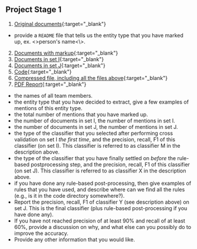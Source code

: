 ## Project Stage 1

1. [Original documents](https://github.com/WenFuLee/CS-839-Data-Science/tree/master/stage1/documents/original){:target="_blank"}
- provide a `README` file that tells us the entity type that you have marked up, ex. <>person's name<\\>.
2. [Documents with markup](https://github.com/WenFuLee/CS-839-Data-Science/tree/master/stage1/documents/marked){:target="_blank"}
3. [Documents in set I](https://github.com/WenFuLee/CS-839-Data-Science/tree/master/stage1/documents/set_I){:target="_blank"}
4. [Documents in set J](https://github.com/WenFuLee/CS-839-Data-Science/tree/master/stage1/documents/set_J){:target="_blank"}
5. [Code](https://github.com/WenFuLee/CS-839-Data-Science/tree/master/stage1/code){:target="_blank"}
6. [Compressed file, including all the files above](https://github.com/WenFuLee/CS-839-Data-Science/tree/master/stage1){:target="_blank"}
7. [PDF Report](https://github.com/WenFuLee/CS-839-Data-Science/tree/master/stage1){:target="_blank"}
- the names of all team members.
- the entity type that you have decided to extract, give a few examples of mentions of this entity type. 
- the total number of mentions that you have marked up.
- the number of documents in set I, the number of mentions in set I.
- the number of documents in set J, the number of mentions in set J. 
- the type of the classifier that you selected after performing cross validation on set I *the first time*, and the precision, recall, F1 of this classifier (on set I). This classifier is referred to as classifier M in the description above. 
- the type of the classifier that you have finally settled on *before* the rule-based postprocessing step, and the precision, recall, F1 of this classifier (on set J). This classifier is referred to as classifier X in the description above. 
- if you have done any rule-based post-processing, then give examples of rules that you have used, and describe where can we find all the rules (e.g., is it in the code directory somewhere?). 
- Report the precision, recall, F1 of classifier Y (see description above) on set J. This is the final classifier (plus rule-based post-processing if you have done any). 
- If you have not reached precision of at least 90% and recall of at least 60%, provide a discussion on why, and what else can you possibly do to improve the accuracy. 
- Provide any other information that you would like.
